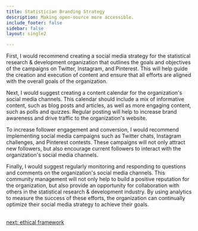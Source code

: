```yaml
---
title: Statistician Branding Strategy
description: Making open-source more accessible.
include_footer: false
sidebar: false
layout: single2 

---
```


<p>
First, I would recommend creating a social media strategy for the statistical research & development organization that outlines the goals and objectives of the campaigns on Twitter, Instagram, and Pinterest. This will help guide the creation and execution of content and ensure that all efforts are aligned with the overall goals of the organization.

Next, I would suggest creating a content calendar for the organization's social media channels. This calendar should include a mix of informative content, such as blog posts and articles, as well as more engaging content, such as polls and quizzes. Regular posting will help to increase brand awareness and drive traffic to the organization's website.

To increase follower engagement and conversion, I would recommend implementing social media campaigns such as Twitter chats, Instagram challenges, and Pinterest contests. These campaigns will not only attract new followers, but also encourage current followers to interact with the organization's social media channels.

Finally, I would suggest regularly monitoring and responding to questions and comments on the organization's social media channels. This community management will not only help to build a positive reputation for the organization, but also provide an opportunity for collaboration with others in the statistical research & development industry. By using analytics to measure the success of these efforts, the organization can continually optimize their social media strategy to achieve their goals.

<br>
<a href="https://workdojos.com/statistician/ethics">next: ethical framework</a>
</p>